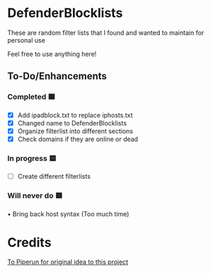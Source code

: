 # DefenderBlocklists

These are random filter lists that I found and wanted to maintain for personal use

Feel free to use anything here!

## To-Do/Enhancements
### Completed 🟩

- [x] Add ipadblock.txt to replace iphosts.txt
- [x] Changed name to DefenderBlocklists
- [x] Organize filterlist into different sections
- [x] Check domains if they are online or dead

### In progress 🟨

- [ ] Create different filterlists

### Will never do 🟥

• Bring back host syntax (Too much time)

# Credits
[To Piperun for original idea to this project](https://github.com/piperun/iploggerfilter)
